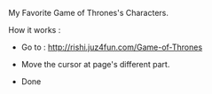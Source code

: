My Favorite Game of Thrones's Characters.

How it works : 

- Go to : http://rishi.juz4fun.com/Game-of-Thrones

- Move the cursor at page's different part.

- Done
